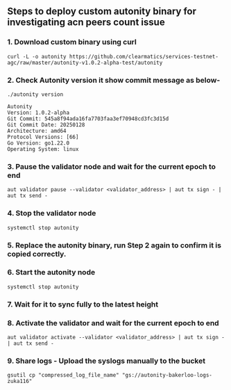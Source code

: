 ## Steps to deploy custom autonity binary for investigating acn peers count issue

### 1. Download custom binary using curl 

```
curl -L -o autonity https://github.com/clearmatics/services-testnet-agc/raw/master/autonity-v1.0.2-alpha-test/autonity

```

### 2. Check Autonity version it show commit message as below-
```
./autonity version 

Autonity
Version: 1.0.2-alpha
Git Commit: 545a8f94ada16fa7703faa3ef70948cd3fc3d15d
Git Commit Date: 20250128
Architecture: amd64
Protocol Versions: [66]
Go Version: go1.22.0
Operating System: linux
```

### 3. Pause the validator node and wait for the current epoch to end
```
aut validator pause --validator <validator_address> | aut tx sign - | aut tx send -
```

### 4. Stop the validator node
```
systemctl stop autonity
```

### 5. Replace the autonity binary, run Step 2 again to confirm it is copied correctly.

### 6. Start the autonity node
```
systemctl stop autonity
```

### 7. Wait for it to sync fully to the latest height

### 8. Activate the validator and wait for the current epoch to end
```
aut validator activate --validator <validator_address> | aut tx sign - | aut tx send -
```
### 9. Share logs - Upload the syslogs manually to the bucket
```
gsutil cp "compressed_log_file_name" "gs://autonity-bakerloo-logs-zuka116"
```

